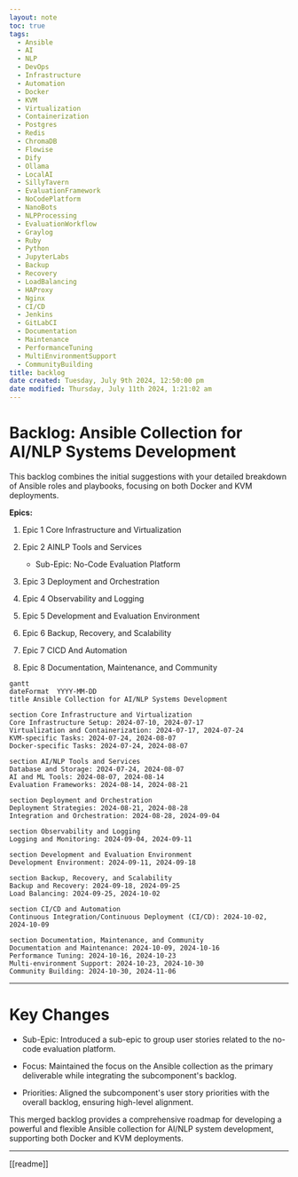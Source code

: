 ```yaml
---
layout: note
toc: true
tags:
  - Ansible
  - AI
  - NLP
  - DevOps
  - Infrastructure
  - Automation
  - Docker
  - KVM
  - Virtualization
  - Containerization
  - Postgres
  - Redis
  - ChromaDB
  - Flowise
  - Dify
  - Ollama
  - LocalAI
  - SillyTavern
  - EvaluationFramework
  - NoCodePlatform
  - NanoBots
  - NLPProcessing
  - EvaluationWorkflow
  - Graylog
  - Ruby
  - Python
  - JupyterLabs
  - Backup
  - Recovery
  - LoadBalancing
  - HAProxy
  - Nginx
  - CI/CD
  - Jenkins
  - GitLabCI
  - Documentation
  - Maintenance
  - PerformanceTuning
  - MultiEnvironmentSupport
  - CommunityBuilding
title: backlog
date created: Tuesday, July 9th 2024, 12:50:00 pm
date modified: Thursday, July 11th 2024, 1:21:02 am
---
```


# Backlog: Ansible Collection for AI/NLP Systems Development

This backlog combines the initial suggestions with your detailed breakdown of Ansible roles and playbooks, focusing on both Docker and KVM deployments.

**Epics:**

1. Epic 1 Core Infrastructure and Virtualization

2. Epic 2 AINLP Tools and Services
	- Sub-Epic: No-Code Evaluation Platform
3. Epic 3 Deployment and Orchestration

4. Epic 4 Observability and Logging

5. Epic 5 Development and Evaluation Environment

6. Epic 6 Backup, Recovery, and Scalability

7. Epic 7 CICD And Automation

8. Epic 8 Documentation, Maintenance, and Community


```mermaid!
gantt
dateFormat  YYYY-MM-DD
title Ansible Collection for AI/NLP Systems Development

section Core Infrastructure and Virtualization
Core Infrastructure Setup: 2024-07-10, 2024-07-17
Virtualization and Containerization: 2024-07-17, 2024-07-24
KVM-specific Tasks: 2024-07-24, 2024-08-07
Docker-specific Tasks: 2024-07-24, 2024-08-07

section AI/NLP Tools and Services
Database and Storage: 2024-07-24, 2024-08-07
AI and ML Tools: 2024-08-07, 2024-08-14
Evaluation Frameworks: 2024-08-14, 2024-08-21

section Deployment and Orchestration
Deployment Strategies: 2024-08-21, 2024-08-28
Integration and Orchestration: 2024-08-28, 2024-09-04

section Observability and Logging
Logging and Monitoring: 2024-09-04, 2024-09-11

section Development and Evaluation Environment
Development Environment: 2024-09-11, 2024-09-18

section Backup, Recovery, and Scalability
Backup and Recovery: 2024-09-18, 2024-09-25
Load Balancing: 2024-09-25, 2024-10-02

section CI/CD and Automation
Continuous Integration/Continuous Deployment (CI/CD): 2024-10-02, 2024-10-09

section Documentation, Maintenance, and Community
Documentation and Maintenance: 2024-10-09, 2024-10-16
Performance Tuning: 2024-10-16, 2024-10-23
Multi-environment Support: 2024-10-23, 2024-10-30
Community Building: 2024-10-30, 2024-11-06
```

---


# Key Changes

- Sub-Epic: Introduced a sub-epic to group user stories related to the no-code evaluation platform.

- Focus: Maintained the focus on the Ansible collection as the primary deliverable while integrating the subcomponent's backlog.

- Priorities: Aligned the subcomponent's user story priorities with the overall backlog, ensuring high-level alignment.

This merged backlog provides a comprehensive roadmap for developing a powerful and flexible Ansible collection for AI/NLP system development, supporting both Docker and KVM deployments.



---


[[readme]]
